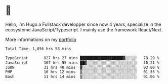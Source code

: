 # 👋 

Hello, i'm Hugo a Fullstack developper since now 4 years, specialize in the ecosysteme JavaScript/Typescript. I mainly use the framework React/Next.

More informations on my [portfolio](https://hcampos.fr)

<!--START_SECTION:waka-->

```txt
Total Time: 1,056 hrs 58 mins

TypeScript       827 hrs 27 mins ███████████████████▓░░░░░   78.29 %
JavaScript       107 hrs 55 mins ██▓░░░░░░░░░░░░░░░░░░░░░░   10.21 %
JSON             31 hrs 40 mins  ▓░░░░░░░░░░░░░░░░░░░░░░░░   03.00 %
PHP              16 hrs 12 mins  ▒░░░░░░░░░░░░░░░░░░░░░░░░   01.53 %
Bash             11 hrs 14 mins  ▒░░░░░░░░░░░░░░░░░░░░░░░░   01.06 %
```

<!--END_SECTION:waka-->
